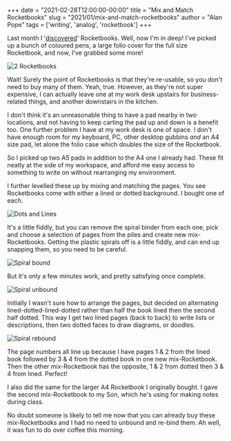 +++
date = "2021-02-28T12:00:00-00:00"
title = "Mix and Match Rocketbooks"
slug = "2021/01/mix-and-match-rocketbooks"
author = "Alan Pope"
tags = ['writing', 'analog', 'rocketbook']
+++

Last month I '[discovered](/blog/2021/01/discovering-rocketbooks/)' Rocketbooks. Well, now I'm in deep! I've picked up a bunch of coloured pens, a large folio cover for the full size Rocketbook, and now, I've grabbed some more!

![2 Rocketbooks](/blog/images/2021-02-28/2rocketbooks.jpg)

Wait! Surely the point of Rocketbooks is that they're re-usable, so you don't need to buy many of them. Yeah, true. However, as they're not super expensive, I can actually leave one at my work desk upstairs for business-related things, and another downstairs in the kitchen. 

I don't think it's an unreasonable thing to have a pad nearby in two locations, and not having to keep carting the pad up and down is a benefit too. One further problem I have at my work desk is one of space. I don't have enough room for my keyboard, PC, other desktop gubbins *and* an A4 size pad, let alone the folio case which doubles the size of the Rocketbook.

So I picked up two A5 pads in addition to the A4 one I already had. These fit neatly at the side of my workspace, and afford me easy access to something to write on without rearranging my environment. 

I further levelled these up by mixing and matching the pages. You see Rocketbooks come with either a lined or dotted background. I bought one of each. 

![Dots and Lines](/blog/images/2021-02-28/dotsandlines.jpg)

It's a little fiddly, but you can remove the spiral binder from each one, pick and choose a selection of pages from the piles and create new mix-Rocketbooks. Getting the plastic spirals off is a little fiddly, and can end up snapping them, so you need to be careful. 

![Spiral bound](/blog/images/2021-02-28/spiral1.jpg)

But it's only a few minutes work, and pretty satisfying once complete.

![Spiral unbound](/blog/images/2021-02-28/spiral2.jpg)

Initially I wasn't sure how to arrange the pages, but decided on alternating lined-dotted-lined-dotted rather than half the book lined then the second half dotted. This way I get two lined pages (back to back) to write lists or descriptions, then two dotted faces to draw diagrams, or doodles. 

![Spiral rebound](/blog/images/2021-02-28/rebound.jpg)

The page numbers all line up because I have pages 1 & 2 from the lined book followed by 3 & 4 from the dotted book in one new mix-Rocketbook. Then the other mix-Rocketbook has the opposite, 1 & 2 from dotted then 3 & 4 from lined. Perfect!

I also did the same for the larger A4 Rocketbook I originally bought. I gave the second mix-Rocketbook to my Son, which he's using for making notes during class.

No doubt someone is likely to tell me now that you can already buy these mix-Rocketbooks and I had no need to unbound and re-bind them. Ah well, it was fun to do over coffee this morning.